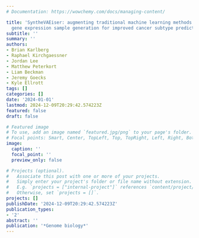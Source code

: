 ```yaml
---
# Documentation: https://wowchemy.com/docs/managing-content/

title: 'SyntheVAEiser: augmenting traditional machine learning methods with VAE-based
  gene expression sample generation for improved cancer subtype predictions'
subtitle: ''
summary: ''
authors:
- Brian Karlberg
- Raphael Kirchgaessner
- Jordan Lee
- Matthew Peterkort
- Liam Beckman
- Jeremy Goecks
- Kyle Ellrott
tags: []
categories: []
date: '2024-01-01'
lastmod: 2024-12-09T20:29:42.574223Z
featured: false
draft: false

# Featured image
# To use, add an image named `featured.jpg/png` to your page's folder.
# Focal points: Smart, Center, TopLeft, Top, TopRight, Left, Right, BottomLeft, Bottom, BottomRight.
image:
  caption: ''
  focal_point: ''
  preview_only: false

# Projects (optional).
#   Associate this post with one or more of your projects.
#   Simply enter your project's folder or file name without extension.
#   E.g. `projects = ["internal-project"]` references `content/project/deep-learning/index.md`.
#   Otherwise, set `projects = []`.
projects: []
publishDate: '2024-12-09T20:29:42.574223Z'
publication_types:
- '2'
abstract: ''
publication: '*Genome biology*'
---
```

